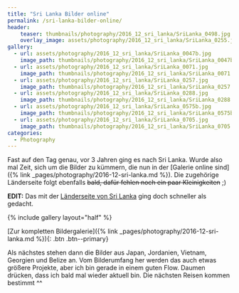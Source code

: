 ```yaml
---
title: "Sri Lanka Bilder online"
permalink: /sri-lanka-bilder-online/
header:
    teaser: thumbnails/photography/2016_12_sri_lanka/SriLanka_0498.jpg
    overlay_image: assets/photography/2016_12_sri_lanka/SriLanka_0255.jpg
gallery:
  - url: assets/photography/2016_12_sri_lanka/SriLanka_0047b.jpg
    image_path: thumbnails/photography/2016_12_sri_lanka/SriLanka_0047b.jpg
  - url: assets/photography/2016_12_sri_lanka/SriLanka_0071.jpg
    image_path: thumbnails/photography/2016_12_sri_lanka/SriLanka_0071.jpg
  - url: assets/photography/2016_12_sri_lanka/SriLanka_0257.jpg
    image_path: thumbnails/photography/2016_12_sri_lanka/SriLanka_0257.jpg
  - url: assets/photography/2016_12_sri_lanka/SriLanka_0288.jpg
    image_path: thumbnails/photography/2016_12_sri_lanka/SriLanka_0288.jpg
  - url: assets/photography/2016_12_sri_lanka/SriLanka_0575b.jpg
    image_path: thumbnails/photography/2016_12_sri_lanka/SriLanka_0575b.jpg
  - url: assets/photography/2016_12_sri_lanka/SriLanka_0705.jpg
    image_path: thumbnails/photography/2016_12_sri_lanka/SriLanka_0705.jpg
categories:
  - Photography
---
```


Fast auf den Tag genau, vor 3 Jahren ging es nach Sri Lanka.
Wurde also mal Zeit, sich um die Bilder zu kümmern, die nun in der [Galerie online sind]({% link _pages/photography/2016-12-sri-lanka.md %}).
Die zugehörige Länderseite folgt ebenfalls ~~bald, dafür fehlen noch ein paar Kleinigkeiten~~ ;)

**EDIT:** Das mit der [Länderseite von Sri Lanka](/sri-lanka/) ging doch schneller als gedacht.

{% include gallery layout="half" %}

[Zur kompletten Bildergalerie]({% link _pages/photography/2016-12-sri-lanka.md %}){: .btn .btn--primary}

Als nächstes stehen dann die Bilder aus Japan, Jordanien, Vietnam, Georgien und Belize an. 
Vom Bilderumfang her werden das auch etwas größere Projekte, aber ich bin gerade in einem guten Flow. 
Daumen drücken, dass ich bald mal wieder aktuell bin. Die nächsten Reisen kommen bestimmt ^^
